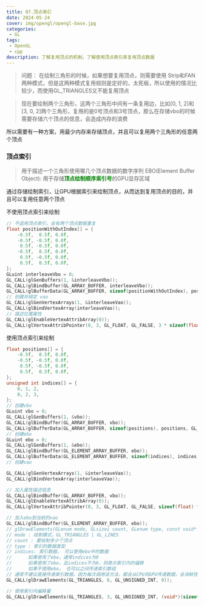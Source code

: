 ```yaml
---
title: 07.顶点索引
date: 2024-05-24
cover: img/opengl/opengl-base.jpg
categories:
 - GL
tags:
 - OpenGL
 - cpp
description: 了解复用顶点的机制，了解使用顶点索引来复用顶点数据 
---
```


> 问题： 在绘制三角形的时候，如果想要复用顶点，则需要使用 Strip和FAN两种模式，但是这两种模式复用规则是定好的，太死板，所以使用的情况比较少，而使用GL_TRIANGLES又不能复用顶点

> 现在要绘制两个三角形，这两个三角形中间有一条复用边，比如[0, 1, 2]和[3, 0, 2]两个三角形，复用的是0号顶点和3号顶点，那么在存储vbo的时候需要存储六个顶点的信息，会造成内存的浪费

所以需要有一种方案，用最少内存来存储顶点，并且可以复用两个三角形的任意两个顶点

### 顶点索引
> 用于描述一个三角形使用哪几个顶点数据的数字序列
EBO(Element Buffer Object): 用于存储<font color=Green>**顶点绘制顺序索引号**</font>的GPU显存区域

通过存储绘制索引，让GPU根据索引来绘制顶点，从而达到复用顶点的目的，并且可以复用任意两个顶点

不使用顶点索引来绘制

```cpp
// 不适用顶点索引，会有两个顶点数据重复
float positionWithOutIndex[] = {
	-0.5f,  0.5f, 0.0f,
	-0.5f, -0.5f, 0.0f,
	 0.5f, -0.5f, 0.0f,
	-0.5f,  0.5f, 0.0f,
	 0.5f, -0.5f, 0.0f,
	 0.5f,  0.5f, 0.0f,
};
GLuint interleaveVbo = 0;
GL_CALL(glGenBuffers(1, &interleaveVbo));
GL_CALL(glBindBuffer(GL_ARRAY_BUFFER, interleaveVbo));
GL_CALL(glBufferData(GL_ARRAY_BUFFER, sizeof(positionWithOutIndex), positionWithOutIndex, GL_STATIC_DRAW));
// 创建并绑定 vao
GL_CALL(glGenVertexArrays(1, &interleaveVao));
GL_CALL(glBindVertexArray(interleaveVao));
// 描述位置属性
GL_CALL(glEnableVertexAttribArray(0));
GL_CALL(glVertexAttribPointer(0, 3, GL_FLOAT, GL_FALSE, 3 * sizeof(float), (void*)0));
```

使用顶点索引来绘制

```cpp
float positions[] = {
	-0.5f,  0.5f, 0.0f,
	-0.5f, -0.5f, 0.0f,
	 0.5f, -0.5f, 0.0f,
	 0.5f,  0.5f, 0.0f,
};
unsigned int indices[] = {
	0, 1, 2,
	0, 2, 3,
};
// 创建vbo
GLuint vbo = 0;
GL_CALL(glGenBuffers(1, &vbo));
GL_CALL(glBindBuffer(GL_ARRAY_BUFFER, vbo));
GL_CALL(glBufferData(GL_ARRAY_BUFFER, sizeof(positions), positions, GL_STATIC_DRAW));
// 创建ebo
GLuint ebo = 0;
GL_CALL(glGenBuffers(1, &ebo));
GL_CALL(glBindBuffer(GL_ELEMENT_ARRAY_BUFFER, ebo));
GL_CALL(glBufferData(GL_ELEMENT_ARRAY_BUFFER, sizeof(indices), indices, GL_STATIC_DRAW));
// 创建vao

GL_CALL(glGenVertexArrays(1, &interleaveVao));
GL_CALL(glBindVertexArray(interleaveVao));

// 加入属性描述信息
GL_CALL(glBindBuffer(GL_ARRAY_BUFFER, vbo));
GL_CALL(glEnableVertexAttribArray(0));
GL_CALL(glVertexAttribPointer(0, 3, GL_FLOAT, GL_FALSE, sizeof(float) * 3, (void*)0));

// 加入ebo到当前的vao
GL_CALL(glBindBuffer(GL_ELEMENT_ARRAY_BUFFER, ebo));
// glDrawElements(GLenum mode, GLsizei count, GLenum type, const void* indices);
// mode : 绘制模式，GL_TRIANGLES | GL_LINES
// count : 要绘制多少个顶点
// type : 索引的数据类型
// indices: 索引数据， 可以使用ebo中的数据
//      如果使用了ebo，通常indices为0
//      如果使用了ebo，且indices不为0，则表示索引内的偏移
//      如果不使用ebo， 也可以之间传递索引数组
// 通常不建议直接传递索引数据，因为每次调用该方法，都会从CPU向GPU传递数据，会消耗性能
GL_CALL(glDrawElements(GL_TRIANGLES, 6, GL_UNSIGNED_INT, 0));

// 使用索引内偏移量
GL_CALL(glDrawElements(GL_TRIANGLES, 3, GL_UNSIGNED_INT, (void*)(sizeof(int) * 3)));
```
